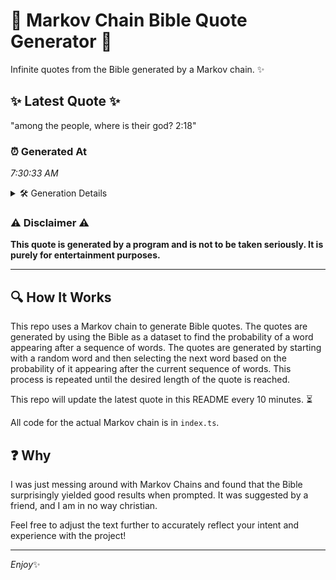 # 📖 Markov Chain Bible Quote Generator 📖

Infinite quotes from the Bible generated by a Markov chain. ✨

## ✨ Latest Quote ✨
"among the people, where is their god? 2:18"

### ⏰ Generated At
*7:30:33 AM*

<details>
    <summary>🛠️ Generation Details</summary>
    <p>
        <strong>🌱 Seed:</strong> among<br>
        <strong>🔄 Iterations:</strong> 7<br>
        <strong>📜 Context History:</strong><br>[ among ]: the<br>[ among, the ]: people,<br>[ among, the, people, ]: where<br>[ among, the, people,, where ]: is<br>[ among, the, people,, where, is ]: their<br>[ among, the, people,, where, is, their ]: god?<br>[ the, people,, where, is, their, god? ]: 2:18<br>
    </p>
</details>

### ⚠️ Disclaimer ⚠️
**This quote is generated by a program and is not to be taken seriously. It is purely for entertainment purposes.**

---

## 🔍 How It Works

This repo uses a Markov chain to generate Bible quotes. The quotes are generated by using the Bible as a dataset to find the probability of a word appearing after a sequence of words. The quotes are generated by starting with a random word and then selecting the next word based on the probability of it appearing after the current sequence of words. This process is repeated until the desired length of the quote is reached.

This repo will update the latest quote in this README every 10 minutes. ⏳

All code for the actual Markov chain is in `index.ts`.

## ❓ Why

I was just messing around with Markov Chains and found that the Bible surprisingly yielded good results when prompted. 
It was suggested by a friend, and I am in no way christian.

Feel free to adjust the text further to accurately reflect your intent and experience with the project!

---

*Enjoy*✨
